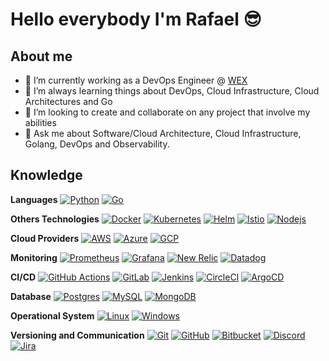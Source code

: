 # Hello everybody I'm Rafael  :sunglasses:

## About me
- 🔭 I’m currently working as a DevOps Engineer @ [WEX](https://www.wexinc.com/)
- 🌱 I’m always learning things about DevOps, Cloud Infrastructure, Cloud Architectures and Go
- 👯 I’m looking to create and collaborate on any project that involve my abilities
- 💬 Ask me about Software/Cloud Architecture, Cloud Infrastructure, Golang, DevOps and Observability.

## Knowledge

**Languages**
[![Python](https://img.shields.io/badge/-Python-afd0ea?style=flat-square&logo=Python&link=https://github.com/rafamttz/)](https://github.com/rafamttz/)
[![Go](https://img.shields.io/badge/-Go-add8e6?style=flat-square&logo=Go&link=https://github.com/rafamttz/)](https://github.com/rafamttz/)
  
**Others Technologies**
[![Docker](https://img.shields.io/badge/-Docker-black?style=flat-square&logo=docker&link=https://github.com/rafamttz/)](https://github.com/rafamttz/)
[![Kubernetes](https://img.shields.io/badge/-Kubernetes-add8e6?style=flat-square&logo=Kubernetes&link=https://github.com/rafamttz/)](https://github.com/rafamttz/)
[![Helm](https://img.shields.io/badge/-Helm-277A9F?style=flat-square&logo=Helm&link=https://github.com/rafamttz/)](https://github.com/rafamttz/)
[![Istio](https://img.shields.io/badge/-Istio-f2f2f2?style=flat-square&logo=Istio&link=https://github.com/rafamttz/)](https://github.com/rafamttz/)
[![Nodejs](https://img.shields.io/badge/-Nodejs-black?style=flat-square&logo=Node.js&link=https://github.com/rafamttz/)](https://github.com/rafamttz/)

**Cloud Providers** 
[![AWS](https://img.shields.io/badge/-AWS-f2f2f2?style=flat-square&logo=amazon&link=https://github.com/rafamttz/)](https://github.com/rafamttz/)
[![Azure](https://img.shields.io/badge/-Azure-40AEF0?style=flat-square&logo=azure&link=https://github.com/rafamttz/)](https://github.com/rafamttz/)
[![GCP](https://img.shields.io/badge/-GCP-a6a6a6?style=flat-square&logo=googlecloud&link=https://github.com/rafamttz/)](https://github.com/rafamttz/)

**Monitoring**
[![Prometheus](https://img.shields.io/badge/-Prometheus-808080?style=flat-square&logo=Prometheus&link=https://github.com/rafamttz/)](https://github.com/rafamttz/)
[![Grafana](https://img.shields.io/badge/-Grafana-808080?style=flat-square&logo=Grafana&link=https://github.com/rafamttz/)](https://github.com/rafamttz/)
[![New Relic](https://img.shields.io/badge/-New%20Relic-00b35a?style=flat-square&logo=New%20Relic&link=https://github.com/rafamttz/)](https://github.com/rafamttz/)
[![Datadog](https://img.shields.io/badge/-Datadog-632CA6?style=flat-square&logo=datadog&link=https://github.com/rafamttz/)](https://github.com/rafamttz/)
  
**CI/CD**
[![GitHub Actions](https://img.shields.io/badge/-GitHub%20Actions-181717?style=flat-square&logo=githubactions&link=https://github.com/rafamttz/)](https://github.com/rafamttz/)
[![GitLab](https://img.shields.io/badge/-GitLab-FCA121?style=flat-square&logo=gitlab&link=https://github.com/rafamttz/)](https://github.com/rafamttz/)
[![Jenkins](https://img.shields.io/badge/-Jenkins-ededed?style=flat-square&logo=Jenkins&link=https://github.com/rafamttz/)](https://github.com/rafamttz/)
[![CircleCI](https://img.shields.io/badge/-CicleCI-009a00?style=flat-square&logo=CircleCI&link=https://github.com/rafamttz/)](https://github.com/rafamttz/)
[![ArgoCD](https://img.shields.io/badge/-ArgoCD-f2f2f2?style=flat-square&logo=argo&link=https://github.com/rafamttz/)](https://github.com/rafamttz/)
  
**Database**
[![Postgres](https://img.shields.io/badge/-Postgres-f2f2f2?style=flat-square&logo=postgresql&link=https://github.com/rafamttz/)](https://github.com/rafamttz/)
[![MySQL](https://img.shields.io/badge/-MySQL-a0c4db?style=flat-square&logo=mysql&link=https://github.com/rafamttz/)](https://github.com/rafamttz/)
[![MongoDB](https://img.shields.io/badge/-MongoDB-black?style=flat-square&logo=mongodb&link=https://github.com/rafamttz/)](https://github.com/rafamttz/)

**Operational System**
[![Linux](https://img.shields.io/badge/-Linux-333333?style=flat-square&logo=Linux&link=https://github.com/rafamttz/)](https://github.com/rafamttz/)
[![Windows](https://img.shields.io/badge/-Windows-0078D6?style=flat-square&logo=Windows&link=https://github.com/rafamttz/)](https://github.com/rafamttz/)
  
**Versioning and Communication**
[![Git](https://img.shields.io/badge/-Git-black?style=flat-square&logo=git&link=https://github.com/rafamttz/)](https://github.com/rafamttz/)
[![GitHub](https://img.shields.io/badge/-GitHub-181717?style=flat-square&logo=github&link=https://github.com/rafamttz/)](https://github.com/rafamttz/)
[![Bitbucket](https://img.shields.io/badge/-Bitbucket-0052CC?style=flat-square&logo=bitbucket&link=https://github.com/rafamttz/)](https://github.com/rafamttz/)
[![Discord](https://img.shields.io/badge/-Discord-000000?style=flat-square&logo=Discord&link=https://github.com/rafamttz/)](https://github.com/rafamttz/)
[![Jira](https://img.shields.io/badge/-Jira-0052CC?style=flat-square&logo=Jira&link=https://github.com/rafamttz/)](https://github.com/rafamttz/)

